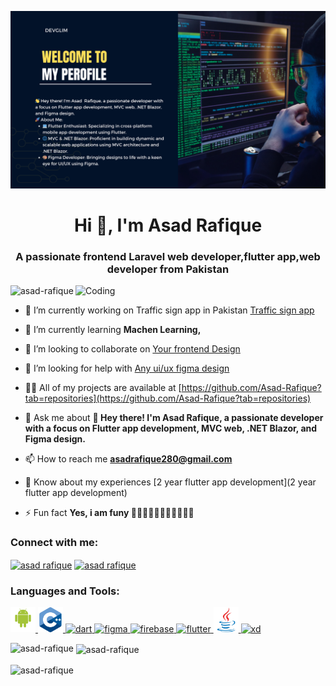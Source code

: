 ![logo](https://github.com/Asad-Rafique/Asad-Rafique/blob/main/My%20Perofile%20(1).png)

<h1 align="center">Hi 👋, I'm Asad Rafique</h1>
<h3 align="center">A passionate frontend Laravel web developer,flutter app,web developer from Pakistan</h3>

<img align="right" alt="Coding" width="400" src="https://eduauraapublic.s3.ap-south-1.amazonaws.com/webassets/images/blogs/how-to-become-a-programmer-in-india.jpg">





<p align="left"> <img src="https://komarev.com/ghpvc/?username=asad-rafique&label=Profile%20views&color=0e75b6&style=flat" alt="asad-rafique" /> </p>

- 🔭 I’m currently working on Traffic sign app in Pakistan [Traffic sign app](https://www.figma.com/file/2rZlGfil4GAOzwhn5ST6Xo/Traffic-sign-test-pk?type=design&mode=design&t=6Q3q9NfnBZAvOmmw-1)

- 🌱 I’m currently learning **Machen Learning,**

- 👯 I’m looking to collaborate on [Your frontend Design](https://play.google.com/store/search?q=devglim&c=apps&hl=en&gl=US)

- 🤝 I’m looking for help with [Any ui/ux figma design](https://www.figma.com/file/bWplziZFg4TrGY3PCngFaK/Blood-Pressure-App-figma-format?type=design&mode=design&t=6Q3q9NfnBZAvOmmw-1)

- 👨‍💻 All of my projects are available at [https://github.com/Asad-Rafique?tab=repositories](https://github.com/Asad-Rafique?tab=repositories)

- 💬 Ask me about **👋 Hey there! I'm Asad Rafique, a passionate developer with a focus on Flutter app development, MVC web, .NET Blazor, and Figma design.**

- 📫 How to reach me **asadrafique280@gmail.com**

- 📄 Know about my experiences [2 year flutter app development](2 year flutter app development)

- ⚡ Fun fact **Yes, i am funy 🤣😂💕🤣🤣✨😍😍😉😎😎**

<h3 align="left">Connect with me:</h3>
<p align="left">
<a href="https://linkedin.com/in/asad rafique" target="blank"><img align="center" src="https://raw.githubusercontent.com/rahuldkjain/github-profile-readme-generator/master/src/images/icons/Social/linked-in-alt.svg" alt="asad rafique" height="30" width="40" /></a>
<a href="https://kaggle.com/asad rafique" target="blank"><img align="center" src="https://raw.githubusercontent.com/rahuldkjain/github-profile-readme-generator/master/src/images/icons/Social/kaggle.svg" alt="asad rafique" height="30" width="40" /></a>
</p>

<h3 align="left">Languages and Tools:</h3>
<p align="left"> <a href="https://developer.android.com" target="_blank" rel="noreferrer"> <img src="https://raw.githubusercontent.com/devicons/devicon/master/icons/android/android-original-wordmark.svg" alt="android" width="40" height="40"/> </a> <a href="https://www.w3schools.com/cpp/" target="_blank" rel="noreferrer"> <img src="https://raw.githubusercontent.com/devicons/devicon/master/icons/cplusplus/cplusplus-original.svg" alt="cplusplus" width="40" height="40"/> </a> <a href="https://dart.dev" target="_blank" rel="noreferrer"> <img src="https://www.vectorlogo.zone/logos/dartlang/dartlang-icon.svg" alt="dart" width="40" height="40"/> </a> <a href="https://www.figma.com/" target="_blank" rel="noreferrer"> <img src="https://www.vectorlogo.zone/logos/figma/figma-icon.svg" alt="figma" width="40" height="40"/> </a> <a href="https://firebase.google.com/" target="_blank" rel="noreferrer"> <img src="https://www.vectorlogo.zone/logos/firebase/firebase-icon.svg" alt="firebase" width="40" height="40"/> </a> <a href="https://flutter.dev" target="_blank" rel="noreferrer"> <img src="https://www.vectorlogo.zone/logos/flutterio/flutterio-icon.svg" alt="flutter" width="40" height="40"/> </a> <a href="https://www.java.com" target="_blank" rel="noreferrer"> <img src="https://raw.githubusercontent.com/devicons/devicon/master/icons/java/java-original.svg" alt="java" width="40" height="40"/> </a> <a href="https://www.adobe.com/products/xd.html" target="_blank" rel="noreferrer"> <img src="https://cdn.worldvectorlogo.com/logos/adobe-xd.svg" alt="xd" width="40" height="40"/> </a> </p>

<p><img align="left" src="https://github-readme-stats.vercel.app/api/top-langs?username=asad-rafique&show_icons=true&locale=en&layout=compact" alt="asad-rafique" /></p>

<p>&nbsp;<img align="center" src="https://github-readme-stats.vercel.app/api?username=asad-rafique&show_icons=true&locale=en" alt="asad-rafique" /></p>

<p><img align="center" src="https://github-readme-streak-stats.herokuapp.com/?user=asad-rafique&" alt="asad-rafique" /></p>

















































